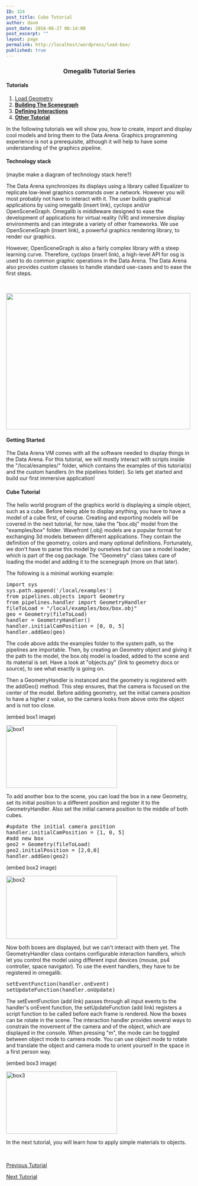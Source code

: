 ```yaml
---
ID: 324
post_title: Cube Tutorial
author: davm
post_date: 2016-06-27 06:14:00
post_excerpt: ""
layout: page
permalink: http://localhost/wordpress/load-box/
published: true
---
```

<h3 style="text-align: center;">Omegalib Tutorial Series</h3>
<h4>Tutorials</h4>
<ol>
 	<li style="text-align: left;"><a href="/wordpress/tutorials/load-box/">Load Geometry </a></li>
 	<li style="text-align: left;"><a href="/wordpress/tutorials/building-the-scenegraph/"><strong>Building The Scenegraph</strong></a></li>
 	<li style="text-align: left;"><a href="/wordpress/tutorials/defining-interactions/"><strong>Defining Interactions</strong></a></li>
 	<li style="text-align: left;"><a href="/wordpress/tutorials/"><strong>Other Tutorial</strong></a></li>
</ol>
In the following tutorials we will show you, how to create, import and display cool models and bring them to the Data Arena. Graphics programming experience is not a prerequisite, although it will help to have some understanding of the graphics pipeline.
<h4>Technology stack</h4>
(maybe make a diagram of technology stack here?)

The Data Arena synchronizes its displays using a library called Equalizer to replicate low-level graphics commands over a network. However you will most probably not have to interact with it. The user builds graphical applications by using omegalib (insert link), cyclops and/or OpenSceneGraph. Omegalib is middleware designed to ease the development of applications for virtual reality (VR) and immersive display environments and can integrate a variety of other frameworks. We use OpenSceneGraph (insert link), a powerful graphics rendering library, to render our graphics.

However, OpenSceneGraph is also a fairly complex library with a steep learning curve. Therefore, cyclops (insert link), a high-level API for osg is used to do common graphic operations in the Data Arena. The Data Arena also provides custom classes to handle standard use-cases and to ease the first steps.

&nbsp;

<img class="so-widget-image" src="http://localhost/wordpress/wp-content/uploads/2016/06/placeholder.jpg" srcset="https://localhost/wordpress/wp-content/uploads/2016/06/placeholder.jpg 498w, https://localhost/wordpress/wp-content/uploads/2016/06/placeholder-300x221.jpg 300w, https://localhost/wordpress/wp-content/uploads/2016/06/placeholder-230x169.jpg 230w, https://localhost/wordpress/wp-content/uploads/2016/06/placeholder-350x258.jpg 350w, https://localhost/wordpress/wp-content/uploads/2016/06/placeholder-480x354.jpg 480w" width="498" height="367" />
<h4>Getting Started</h4>
The Data Arena VM comes with all the software needed to display things in the Data Arena. For this tutorial, we will mostly interact with scripts inside the "/local/examples/" folder, which contains the examples of this tutorial(s) and the custom handlers (in the pipelines folder). So lets get started and build our first immersive application!
<h4>Cube Tutorial</h4>
The hello world program of the graphics world is displaying a simple object, such as a cube. Before being able to display anything, you have to have a model of a cube first, of course. Creating and exporting models will be covered in the next tutorial, for now, take the "box.obj" model from the "examples/box" folder. Wavefront (.obj) models are a popular format for exchanging 3d models between different applications. They contain the definition of the geometry, colors and many optional definitions. Fortunately, we don't have to parse this model by ourselves but can use a model loader, which is part of the osg package. The "Geometry" class takes care of loading the model and adding it to the scenegraph (more on that later).

The following is a minimal working example:
<pre><span class="kn">import</span> <span class="nn">sys</span>
<span class="n">sys</span><span class="o">.</span><span class="n">path</span><span class="o">.</span><span class="n">append</span><span class="p">(</span><span class="s1">'/local/examples'</span><span class="p">)</span>
<span class="kn">from</span> <span class="nn">pipelines.objects</span> <span class="kn">import</span> <span class="n">Geometry</span>
<span class="kn">from</span> <span class="nn">pipelines.handler</span> <span class="kn">import</span> <span class="n">GeometryHandler</span> 
<span class="n">fileToLoad</span> <span class="o">=</span> <span class="s2">"/local/examples/box/box.obj"</span>
<span class="n">geo</span> <span class="o">=</span> <span class="n">Geometry</span><span class="p">(</span><span class="n">fileToLoad</span><span class="p">)</span>
<span class="n">handler</span> <span class="o">=</span> <span class="n">GeometryHandler</span><span class="p">()</span>
<span class="n">handler</span><span class="o">.</span><span class="n">initialCamPosition</span> <span class="o">=</span> <span class="p">[</span><span class="mi">0</span><span class="p">,</span> <span class="mi">0</span><span class="p">,</span> <span class="mi">5</span><span class="p">]</span>
<span class="n">handler</span><span class="o">.</span><span class="n">addGeo</span><span class="p">(</span><span class="n">geo</span><span class="p">)</span>
</pre>
The code above adds the examples folder to the system path, so the pipelines are importable.
Then, by creating an Geometry object and giving it the path to the model, the box.obj model is loaded, added to the scene and its material is set. Have a look at "objects.py" (link to geometry docs or source), to see what exactly is going on.

Then a GeometryHandler is instanced and the geometry is registered with the addGeo() method. This step ensures, that the camera is focused on the center of the model. Before adding geometry, set the initial camera position to have a higher z value, so the camera looks from above onto the object and is not too close.

(embed box1 image)

<img class="alignnone size-medium wp-image-562" src="http://localhost/wordpress/wp-content/uploads/2016/06/box1-300x169.png" sizes="(max-width: 300px) 100vw, 300px" srcset="https://localhost/wordpress/wp-content/uploads/2016/06/box1-300x169.png 300w, https://localhost/wordpress/wp-content/uploads/2016/06/box1-768x432.png 768w, https://localhost/wordpress/wp-content/uploads/2016/06/box1-830x467.png 830w, https://localhost/wordpress/wp-content/uploads/2016/06/box1-230x129.png 230w, https://localhost/wordpress/wp-content/uploads/2016/06/box1-350x197.png 350w, https://localhost/wordpress/wp-content/uploads/2016/06/box1-480x270.png 480w, https://localhost/wordpress/wp-content/uploads/2016/06/box1.png 854w" alt="box1" width="300" height="169" />

To add another box to the scene, you can load the box in a new Geometry, set its initial position to a different position and register it to the GeometryHandler. Also set the initial camera position to the middle of both cubes.
<pre><span class="c1">#update the initial camera position</span>
<span class="n">handler</span><span class="o">.</span><span class="n">initialCamPosition</span> <span class="o">=</span> <span class="p">[</span><span class="mi">1</span><span class="p">,</span> <span class="mi">0</span><span class="p">,</span> <span class="mi">5</span><span class="p">]</span> 
<span class="c1">#add new box</span>
<span class="n">geo2</span> <span class="o">=</span> <span class="n">Geometry</span><span class="p">(</span><span class="n">fileToLoad</span><span class="p">)</span>
<span class="n">geo2</span><span class="o">.</span><span class="n">initialPosition</span> <span class="o">=</span> <span class="p">[</span><span class="mi">2</span><span class="p">,</span><span class="mi">0</span><span class="p">,</span><span class="mi">0</span><span class="p">]</span>
<span class="n">handler</span><span class="o">.</span><span class="n">addGeo</span><span class="p">(</span><span class="n">geo2</span><span class="p">)</span>
</pre>
(embed box2 image)

<img class="alignnone size-medium wp-image-563" src="http://localhost/wordpress/wp-content/uploads/2016/06/box2-300x170.png" sizes="(max-width: 300px) 100vw, 300px" srcset="https://localhost/wordpress/wp-content/uploads/2016/06/box2-300x170.png 300w, https://localhost/wordpress/wp-content/uploads/2016/06/box2-768x434.png 768w, https://localhost/wordpress/wp-content/uploads/2016/06/box2-830x469.png 830w, https://localhost/wordpress/wp-content/uploads/2016/06/box2-230x130.png 230w, https://localhost/wordpress/wp-content/uploads/2016/06/box2-350x198.png 350w, https://localhost/wordpress/wp-content/uploads/2016/06/box2-480x271.png 480w, https://localhost/wordpress/wp-content/uploads/2016/06/box2.png 849w" alt="box2" width="300" height="170" />

Now both boxes are displayed, but we can't interact with them yet. The GeometryHandler class contains configurable interaction handlers, which let you control the model using different input devices (mouse, ps4 controller, space navigator). To use the event handlers, they have to be registered in omegalib.
<pre><span class="n">setEventFunction</span><span class="p">(</span><span class="n">handler</span><span class="o">.</span><span class="n">onEvent</span><span class="p">)</span>
<span class="n">setUpdateFunction</span><span class="p">(</span><span class="n">handler</span><span class="o">.</span><span class="n">onUpdate</span><span class="p">)</span>
</pre>
The setEventFunction (add link) passes through all input events to the handler's onEvent function, the setUpdateFunction (add link) registers a script function to be called before each frame is rendered.
Now the boxes can be rotate in the scene. The interaction handler provides several ways to constrain the movement of the camera and of the object, which are displayed in the console.
When pressing "m", the mode can be toggled between object mode to camera mode. You can use object mode to rotate and translate the object and camera mode to orient yourself in the space in a first person way.

(embed box3 image)

<img class="alignnone size-medium wp-image-564" src="http://localhost/wordpress/wp-content/uploads/2016/06/box3-300x168.png" sizes="(max-width: 300px) 100vw, 300px" srcset="https://localhost/wordpress/wp-content/uploads/2016/06/box3-300x168.png 300w, https://localhost/wordpress/wp-content/uploads/2016/06/box3-768x431.png 768w, https://localhost/wordpress/wp-content/uploads/2016/06/box3-830x466.png 830w, https://localhost/wordpress/wp-content/uploads/2016/06/box3-230x129.png 230w, https://localhost/wordpress/wp-content/uploads/2016/06/box3-350x196.png 350w, https://localhost/wordpress/wp-content/uploads/2016/06/box3-480x269.png 480w, https://localhost/wordpress/wp-content/uploads/2016/06/box3.png 850w" alt="box3" width="300" height="168" />

In the next tutorial, you will learn how to apply simple materials to objects.

&nbsp;
<p class="sow-more-text"><a href="/wordpress/tutorials/load-box/"> Previous Tutorial </a></p>
<p class="sow-more-text"><a href="/wordpress/tutorials/building-the-scenegraph/"> Next Tutorial </a></p>